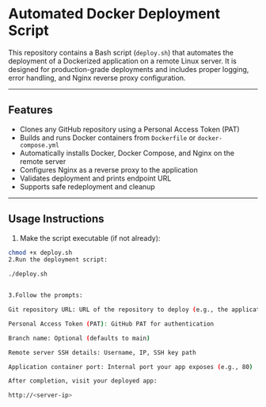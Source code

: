 # Automated Docker Deployment Script

This repository contains a Bash script (`deploy.sh`) that automates the deployment of a Dockerized application on a remote Linux server. It is designed for production-grade deployments and includes proper logging, error handling, and Nginx reverse proxy configuration.

---

## Features

- Clones any GitHub repository using a Personal Access Token (PAT)
- Builds and runs Docker containers from `Dockerfile` or `docker-compose.yml`
- Automatically installs Docker, Docker Compose, and Nginx on the remote server
- Configures Nginx as a reverse proxy to the application
- Validates deployment and prints endpoint URL
- Supports safe redeployment and cleanup

---

##  Usage Instructions

1. Make the script executable (if not already):

```bash
chmod +x deploy.sh
2.Run the deployment script:

./deploy.sh


3.Follow the prompts:

Git repository URL: URL of the repository to deploy (e.g., the application repo)

Personal Access Token (PAT): GitHub PAT for authentication

Branch name: Optional (defaults to main)

Remote server SSH details: Username, IP, SSH key path

Application container port: Internal port your app exposes (e.g., 80)

After completion, visit your deployed app:

http://<server-ip>

